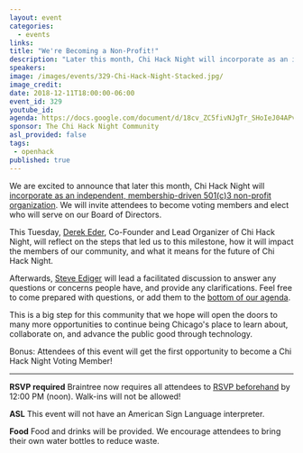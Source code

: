 ```yaml
---
layout: event
categories:
  - events
links:
title: "We're Becoming a Non-Profit!"
description: "Later this month, Chi Hack Night will incorporate as an independent, membership-driven 501(c)3 non-profit organization. Join us on Tuesday to learn more about this milestone and how it will impact members of the community as well as what it means for the future of ChiHackNight. Don’t forget to RSVP (it’s required)!"
speakers:
image: /images/events/329-Chi-Hack-Night-Stacked.jpg/
image_credit:
date: 2018-12-11T18:00:00-06:00
event_id: 329
youtube_id:
agenda: https://docs.google.com/document/d/18cv_ZC5fivNJgTr_SHoIeJ04APv8umRCUZub2RkLmcs/edit
sponsor: The Chi Hack Night Community
asl_provided: false
tags:
 - openhack
published: true
---
```


We are excited to announce that later this month, Chi Hack Night will [incorporate as an independent, membership-driven 501(c)3 non-profit organization](https://chihacknight.org/blog/2018/11/09/incorporating-as-a-non-profit.html). We will invite attendees to become voting members and elect who will serve on our Board of Directors.

This Tuesday, [Derek Eder](https://twitter.com/derekeder), Co-Founder and Lead Organizer of Chi Hack Night, will reflect on the steps that led us to this milestone, how it will impact the members of our community, and what it means for the future of Chi Hack Night.

Afterwards, [Steve Ediger](https://twitter.com/SteveEdiger) will lead a facilitated discussion to answer any questions or concerns people have, and provide any clarifications. Feel free to come prepared with questions, or add them to the [bottom of our agenda](https://docs.google.com/document/d/18cv_ZC5fivNJgTr_SHoIeJ04APv8umRCUZub2RkLmcs/edit).

This is a big step for this community that we hope will open the doors to many more opportunities to continue being Chicago's place to learn about, collaborate on, and advance the public good through technology.

Bonus: Attendees of this event will get the first opportunity to become a Chi Hack Night Voting Member!

---

**RSVP required** Braintree now requires all attendees to [RSVP beforehand](https://www.eventbrite.com/e/chi-hack-night-registration-41703945624) by 12:00 PM (noon). Walk-ins will not be allowed!

**ASL** This event will not have an American Sign Language interpreter.

**Food** Food and drinks will be provided. We encourage attendees to bring their own water bottles to reduce waste.

